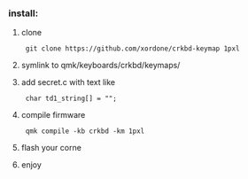 ### install:

1. clone

        git clone https://github.com/xordone/crkbd-keymap 1pxl
2. symlink to qmk/keyboards/crkbd/keymaps/
3. add secret.c with text like
        
        char td1_string[] = "";
4. compile firmware
        
        qmk compile -kb crkbd -km 1pxl

5. flash your corne
6. enjoy